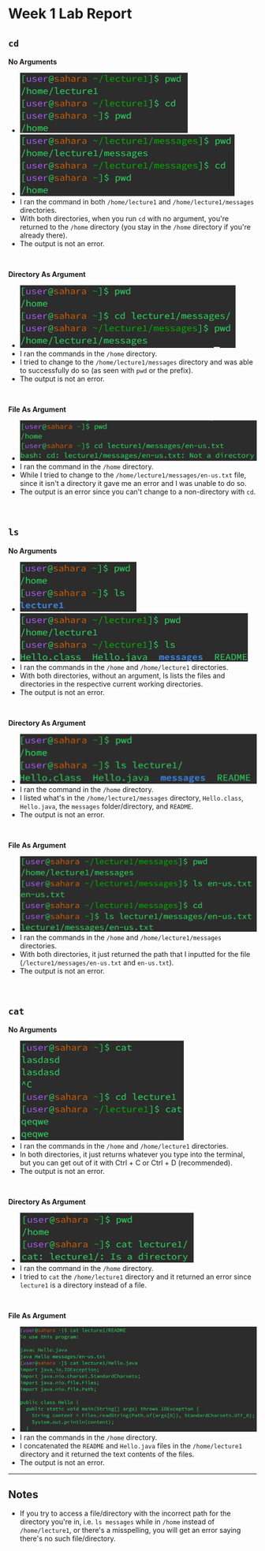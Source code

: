 # Week 1 Lab Report
## `cd`
__No Arguments__
* ![Image](cdNoArg1.png)
* ![Image](cdNoArg2.png)
* I ran the command in both `/home/lecture1` and `/home/lecture1/messages` directories.
* With both directories, when you run `cd` with no argument, you're returned to the `/home` directory (you stay in the `/home` directory if you're already there). 
* The output is not an error.
<br>

__Directory As Argument__
* ![Image](cdDArg1.png)
* I ran the commands in the `/home` directory.
* I tried to change to the `/home/lecture1/messages` directory and was able to successfully do so (as seen with `pwd` or the prefix).
* The output is not an error.
<br>

__File As Argument__
* ![Image](cdFArg1.png)
* I ran the command in the `/home` directory.
* While I tried to change to the `/home/lecture1/messages/en-us.txt` file, since it isn't a directory it gave me an error and I was unable to do so.
* The output is an error since you can't change to a non-directory with `cd`.
<br>

## `ls`
__No Arguments__
* ![Image](lsNoArg1.png)
* ![Image](lsNoArg.png)
* I ran the commands in the `/home` and `/home/lecture1` directories.
* With both directories, without an argument, ls lists the files and directories in the respective current working directories.
* The output is not an error.
<br>

__Directory As Argument__
* ![Image](lsDArg.png)
* I ran the command in the `/home` directory.
* I listed what's in the `/home/lecture1/messages` directory, `Hello.class`, `Hello.java`, the `messages` folder/directory, and `README`.
* The output is not an error.
<br>

__File As Argument__
* ![Image](lsFArg1.png)
* I ran the commands in the `/home` and `/home/lecture1/messages` directories.
* With both directories, it just returned the path that I inputted for the file (`/lecture1/messages/en-us.txt` and `en-us.txt`).
* The output is not an error.
<br>

## `cat`
__No Arguments__
* ![Image](catNoArg1.png)
* I ran the commands in the `/home` and `/home/lecture1` directories.
* In both directories, it just returns whatever you type into the terminal, but you can get out of it with Ctrl + C or Ctrl + D (recommended).
* The output is not an error.
<br>

__Directory As Argument__
* ![Image](catDArg.png)
* I ran the command in the `/home` directory.
* I tried to `cat` the `/home/lecture1` directory and it returned an error since `lecture1` is a directory instead of a file.
<br>

__File As Argument__
* ![Image](catFArg.png)
* I ran the commands in the `/home` directory.
* I concatenated the `README` and `Hello.java` files in the `/home/lecture1` directory and it returned the text contents of the files.
* The output is not an error.

***

## Notes
* If you try to access a file/directory with the incorrect path for the directory you're in, i.e. `ls messages` while in `/home` instead of `/home/lecture1`, or there's a misspelling, you will get an error saying there's no such file/directory.
